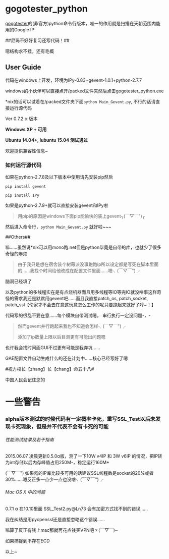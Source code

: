 gogotester_python
===============
[gogotester](https://github.com/azzvx/gogotester)的(非官方)python命令行版本，唯一的作用就是扫描在天朝范围内能用的Google IP

##尼玛不好好复习还写代码！##

嗯结构求不挂，还有毛概

## User Guide ##
代码在windows上开发，环境为IPy-0.83+gevent-1.0.1+python-2.7.7

windows的小伙伴可以直接点开/packed文件夹然后点击gogotester_python.exe

\*nix的话可以试着在/packed文件夹下面`python Main_Gevent.py`, 不行的话请直接运行源代码

Ver 0.7.2 α 版本

**Windows XP + 可用**

**Ubuntu 14.04+, lubuntu 15.04 测试通过**

欢迎提供兼容性信息~

### 如何运行源代码 ###

如果在python-2.7.8及以下版本中使用请先安装pip然后

`pip install gevent`

`pip install IPy`

如果是python-2.7.9+就可以直接安装gevent和IPy啦

> 用pip的原因是windows下面pip能愉快的装上gevent╮(￣▽￣")╭ 

然后进入命令行，`python Main_Gevent.py` 就好啦~~~ 

##Others##


嘛……虽然说*nix可以用mono跑.net但是python毕竟是自带的库，也就少了很多奇怪的麻烦

>由于我只是想在宿舍装个树莓派没事跑跑ip所以设定都是写死在脚本里面的……我找个时间给他改成在配置文件里面……嗯╮(￣▽￣")╭ 

脑洞已经填了

以及python的多线程实在是有点烧机器而且用多线程等IO等完IO就没啥事这样奇怪的需求我还是默默用gevent吧……而且我直接patch\_os, patch\_socket, patch\_ssl【伦家才不会去在意这玩意怎么工作的呢只要跑起来就好了哼~！】

代码写的很乱不要在意……每个模块自带测试嗯， 串行执行一定没问题-，-

> 然而gevent并行跑起来我也不知道会怎样╮(￣▽￣")╭ 
>
> 添加了ip数量上限以后目测更有可能出问题嗯

也许我会找时间画GUI不过更有可能是我弃坑……

GAE配置文件自动生成什么的还在计划中……核心已经写好了嗯


#祝方校长【zhang】长【chang】命五十八#

中国人民会记住您的

# 一些警告 #

### alpha版本测试的时候代码有一定概率卡死，重写SSL_Test以后未发现卡死现象，但是并不代表不会有卡死的可能 ###


######  性能测试结果及若干指南 ######


2015.06.07 凌晨更新0.5.0α版，测了一下10W v4IP 和 3W v6IP 的情况，把IP转为int存储以后内存峰值占用250M-，稳定运行160M+

(￣▽￣") 如果氖的IP库比较多可用的话建议SSL线程数是socket的20%或者30%……嗯反正多一点少一点也没啥╮(￣▽￣")╭ 


######  Mac OS X 中的问题 ######
0.7.1 α 在10.10里面 SSL_Test2.py@Ln73 会有加密方式找不到的错误……

我在纠结是用pyopenssl还是直接忽略这个错误……

嘛算了反正有钱上mac那就再花点钱买VPN吧ヾ(￣▽￣)~

如果捕捉到不存在ECD

以上~